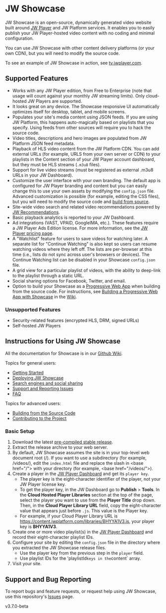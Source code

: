 # JW Showcase

JW Showcase is an open-source, dynamically generated video website built around [JW Player](http://www.jwplayer.com) and JW Platform services. It enables you to easily publish your JW Player-hosted video content with no coding and minimal configuration.

You can use JW Showcase with other content delivery platforms (or your own CDN), but you will need to modify the source code.

To see an example of JW Showcase in action, see [tv.jwplayer.com](http://tv.jwplayer.com/).

## Supported Features

- Works with any JW Player edition, from Free to Enterprise (note that usage will count against your monthly JW streaming limits). Only cloud-hosted JW Players are supported.
- It looks great on any device. The Showcase responsive UI automatically optimizes itself for desktop, tablet, and mobile screens.
- Populates your site's media content using JSON feeds. If you are using JW Platform, this happens auto-magically based on playlists that you specify. Using feeds from other sources will require you to hack the source code.
- Video titles, descriptions and hero images are populated from JW Platform JSON feed metadata.
- Playback of HLS video content from the JW Platform CDN. You can add external URLs (for example, URLS from your own server or CDN) to your playlists in the Content section of your JW Player account dashboard, but they must be HLS streams (`.m3u8` files).
- Support for live video streams (must be registered as external .m3u8 URLs in your JW Dashboard).
- Customize the user interface with your own branding. The default app is configured for JW Player branding and content but you can easily change this to use your own assets by modifying the `config.json` file. Advanced customization is possible (for example, editing the CSS files), but you will need to modify the source code and [build from source](https://github.com/jwplayer/jw-showcase/wiki/Building-from-the-Source-Code).
- Site-wide video search and related video recommendations powered by [JW Recommendations](https://support.jwplayer.com/customer/portal/articles/2191721-jw-recommendations).
- Basic playback analytics is reported to your JW Dashboard.
- Ad integrations (VAST, VPAID, GoogleIMA, etc.). These features require a JW Player Ads Edition license. For more information, see the [JW Player pricing page](https://www.jwplayer.com/pricing/). 
- A "Watchlist" feature for users to save videos for watching later. A separate list for "Continue Watching" is also kept so users can resume watching videos where they left off. The lists are per-browser at this time (i.e., lists do not sync across user's browsers or devices). The Continue Watching list can be disabled in your Showcase `config.json` file.
- A grid view for a particular playlist of videos, with the ability to deep-link to the playlist through a static URL.
- Social sharing options for Facebook, Twitter, and email.
- Option to build your Showcase as a [Progressive Web App](https://developers.google.com/web/progressive-web-apps/) when building from the source code. For instructions, see [Building a Progressive Web App with Showcase](https://github.com/jwplayer/jw-showcase/wiki/Building-a-Progressive-Web-App-with-Showcase) in the [Wiki](https://github.com/jwplayer/jw-showcase/wiki).

### Unsupported Features

- Security-related features (encrypted HLS, DRM, signed URLs)
- Self-hosted JW Players

## Instructions for Using JW Showcase

All the documentation for Showcase is in our [Github Wiki](https://github.com/jwplayer/jw-showcase/wiki).

Topics for general users:

* [Getting Started](https://github.com/jwplayer/jw-showcase/wiki/Getting-Started)
* [Deploying JW Showcase](https://github.com/jwplayer/jw-showcase/wiki/Deploying-jw-showcase)
* [Search engines and social sharing](https://github.com/jwplayer/jw-showcase/wiki/Search-engines-and-social-sharing)
* [Support and Reporting Issues](https://github.com/jwplayer/jw-showcase/wiki/Support-and-Reporting-Issues)
* [FAQ](https://github.com/jwplayer/jw-showcase/wiki/FAQ)

Topics for advanced users:

* [Building from the Source Code](https://github.com/jwplayer/jw-showcase/wiki/Building-from-the-Source-Code)
* [Contributing to the Project](https://github.com/jwplayer/jw-showcase/wiki/Contributing-to-the-Project)

### Basic Setup

1. Download the latest [pre-compiled stable release](https://github.com/jwplayer/jw-showcase/releases).
2. Extract the release archive to your web server.
3. By default, JW Showcase assumes the site is in your top-level web document root (/). If you want to use a subdirectory (for example, /videos/), edit the `index.html` file and replace the slash in &lt;base href="/"&gt; with your directory (for example, &lt;base href="/videos/"&gt;).
3. Create a player in the [JW Player Dashboard](https://dashboard.jwplayer.com/#/players) and get its `player key`.
    - The player key is the eight-character identifier of the player, not your JW Player license key. 
    - To get the player key, in the JW Dashboard go to **Publish** &gt; **Tools**. In the **Cloud Hosted Player Libraries** section at the top of the page, select the player you want to use from the **Player Title** drop down. Then, in the **Cloud Player Library URL** field, copy the eight-character value that appears just before `.js`. This value is the Player key. 
    - For example, if your Cloud Player Library URL is https://content.jwplatform.com/libraries/BHYYA1V3.js, your player key is **BHYYA1V3**.
4. Create one or more video playlist(s) in the [JW Player Dashboard](https://dashboard.jwplayer.com/#/content/playlists) and record their eight-character playlist IDs.
5. Configure your site by editing the `config.json` file in the directory where you extracted the JW Showcase release files.
    - Use the player key from the previous step in the `player` field.
    - Use playlist IDs for the 'playlistId` keys in the `content` array.
6. Visit your site.

## Support and Bug Reporting 

To report bugs and feature requests, or request help using JW Showcase, use this repository's [Issues](https://github.com/jwplayer/jw-showcase/issues) page.

v3.7.0-beta
